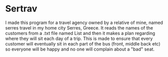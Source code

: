 # Sertrav

I made this program for a travel agency owned by a relative of mine, named serres travel in my home city Serres, Greece.
It reads the names of the customers from a .txt file named List and then it makes a plan regarding
where they will sit each day of a trip. This is made to ensure that every customer will eventually sit 
in each part of the bus (front, middle back etc) so everyone will be happy and no one will complain about
a "bad" seat.
